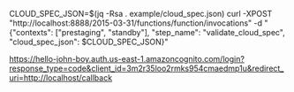 CLOUD_SPEC_JSON=$(jq -Rsa . example/cloud_spec.json)
curl -XPOST "http://localhost:8888/2015-03-31/functions/function/invocations" -d "{\"contexts\": [\"prestaging\", \"standby\"], \"step_name\": \"validate_cloud_spec\", \"cloud_spec_json\": $CLOUD_SPEC_JSON}"


https://hello-john-boy.auth.us-east-1.amazoncognito.com/login?response_type=code&client_id=3m2r35loo2rmks954cmaedmp1u&redirect_uri=http://localhost/callback
